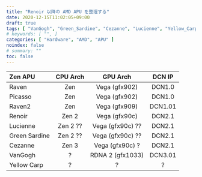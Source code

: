 ```yaml
---
title: "Renoir 以降の AMD APU を整理する"
date: 2020-12-15T11:02:05+09:00
draft: true
tags: [ "VanGogh", "Green_Sardine", "Cezanne", "Lucienne", "Yellow_Carp" ]
# keywords: [ "", ]
categories: [ "Hardware", "AMD", "APU" ]
noindex: false
# summary: ""
toc: false
---
```


| Zen APU | CPU Arch | GPU Arch | DCN IP |
| :-- | :--: | :--: | :--: |
| Raven | Zen | Vega (gfx902) | DCN1.0 |
| Picasso | Zen | Vega (gfx902) | DCN1.0 |
| Raven2 | Zen | Vega (gfx909) | DCN1.01 |
| Renoir | Zen 2 | Vega (gfx90c) | DCN2.1 |
| Lucienne | Zen 2 ?? | Vega (gfx90c) ?? | DCN2.1 |
| Green Sardine | Zen 2 ?? | Vega (gfx90c) ?? | DCN2.1 |
| Cezanne | Zen 3 | Vega (gfx90c) ? | DCN2.1 |
| VanGogh | ? | RDNA 2 (gfx1033) | DCN3.01 |
| Yellow Carp | ? | ? | ? |
